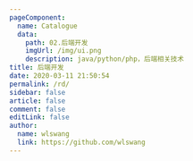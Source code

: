 ```yaml
---
pageComponent:
  name: Catalogue
  data:
    path: 02.后端开发
    imgUrl: /img/ui.png
    description: java/python/php，后端相关技术
title: 后端开发
date: 2020-03-11 21:50:54
permalink: /rd/
sidebar: false
article: false
comment: false
editLink: false
author:
  name: wlswang
  link: https://github.com/wlswang
---
```

